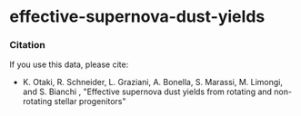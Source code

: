 # effective-supernova-dust-yields


### Citation
If you use this data, please cite:
- K. Otaki, R. Schneider, L. Graziani, A. Bonella, S. Marassi, M. Limongi, and S. Bianchi , "Effective supernova dust yields from rotating and non-rotating stellar progenitors"



